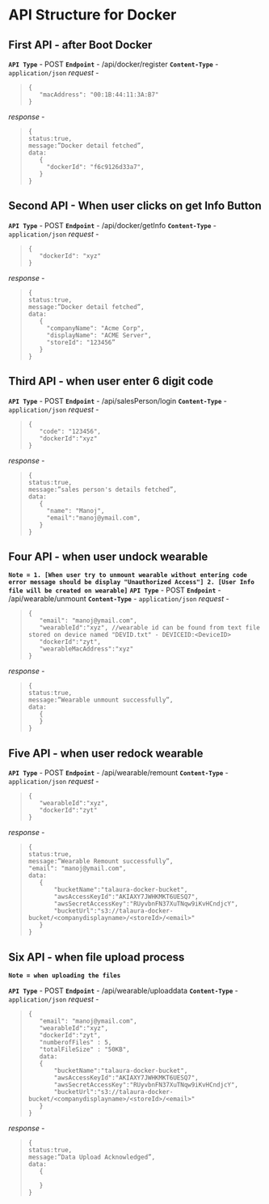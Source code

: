 # API Structure for Docker

## First API - after Boot Docker
**```API Type```** - POST
**```Endpoint```** - /api/docker/register
**```Content-Type```** - `application/json`
*request* -
>     {
>        "macAddress": "00:1B:44:11:3A:B7"
>     }
 

*response* -
>     {
>     status:true,
>     message:”Docker detail fetched”,
>     data:
>        {
>          "dockerId": "f6c9126d33a7",
>        }
>     } 


## Second API - When user clicks on get Info Button
**```API Type```** - POST
**```Endpoint```** - /api/docker/getInfo
**```Content-Type```** - `application/json`
*request* -
>     {
>        "dockerId": "xyz"
>     } 

*response* -
>     {
>     status:true,
>     message:”Docker detail fetched”,
>     data:
>        {
>          "companyName": "Acme Corp",
>          "displayName": "ACME Server",
>          "storeId": "123456”
>        }
>     } 



## Third API - when user enter 6 digit code
**```API Type```** - POST
**```Endpoint```** - /api/salesPerson/login
**```Content-Type```** - `application/json`
*request* -
>     {
>        "code": "123456",
>        "dockerId":"xyz"
>     } 


*response* -
>     {
>     status:true,
>     message:”sales person's details fetched”,
>     data:
>        {
>          "name": "Manoj",
>          "email":"manoj@ymail.com",
>        }
>     } 


## Four API - when user undock wearable
**``Note = 1. [When user try to unmount wearable without entering code error message should be display "Unauthorized Access"]
2. [User Info file will be created on wearable]``** 
**```API Type```** - POST
**```Endpoint```** - /api/wearable/unmount
**```Content-Type```** - `application/json`
*request* -
>     {
>        "email": "manoj@ymail.com",
>        "wearableId":"xyz", //wearable id can be found from text file stored on device named "DEVID.txt" - DEVICEID:<DeviceID>
>        "dockerId":"zyt",
>        "wearableMacAddress":"xyz"
>     } 


*response* -
>     {
>     status:true,
>     message:”Wearable unmount successfully”,
>     data:
>        {
>        }
>     } 


## Five API - when user redock wearable

**```API Type```** - POST
**```Endpoint```** - /api/wearable/remount
**```Content-Type```** - `application/json`
*request* -
>     {
>        "wearableId":"xyz",
>        "dockerId":"zyt"
>     } 


*response* -
>     {
>     status:true,
>     message:”Wearable Remount successfully”,
>     "email": "manoj@ymail.com",
>     data:
>        {
>            "bucketName":"talaura-docker-bucket",
>            "awsAccessKeyId":"AKIAXY7JWHKMKT6UESQ7",
>            "awsSecretAccessKey":"RUyvbnFN37XuTNqw9iKvHCndjcY",
>            "bucketUrl":"s3://talaura-docker-bucket/<companydisplayname>/<storeId>/<email>"
>        }
>     } 


## Six API - when file upload process 

**``Note = when uploading the files ``** 

**```API Type```** - POST
**```Endpoint```** - /api/wearable/uploaddata
**```Content-Type```** - `application/json`
*request* -
>     {
>        "email": "manoj@ymail.com",
>        "wearableId":"xyz",
>        "dockerId":"zyt",
>        "numberofFiles" : 5,
>        "totalFileSize" : "50KB",
>        data:
>        {
>            "bucketName":"talaura-docker-bucket",
>            "awsAccessKeyId":"AKIAXY7JWHKMKT6UESQ7",
>            "awsSecretAccessKey":"RUyvbnFN37XuTNqw9iKvHCndjcY",
>            "bucketUrl":"s3://talaura-docker-bucket/<companydisplayname>/<storeId>/<email>"
>        }
>     } 


*response* -
>     {
>     status:true,
>     message:”Data Upload Acknowledged”,
>     data:
>        {
>         
>        }
>     } 
